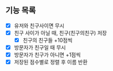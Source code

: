 ## 기능 목록
- [X] 유저와 친구사이면 무시
- [X] 친구 사이가 아닐 때, 친구(친구의친구) 저장
  - [X] 친구의 친구들 +10점씩
- [X] 방문자가 친구일 때 무시
- [X] 방문자가 친구가 아니면 +1점씩
- [X] 저장된 점수별로 정렬 후 이름 반환
